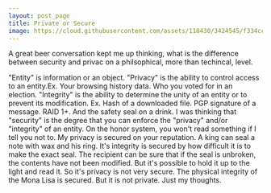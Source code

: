 ```yaml
---
layout: post_page
title: Private or Secure
image: https://cloud.githubusercontent.com/assets/118430/3424545/f334ccf6-ffd4-11e3-95eb-a9462b5ad69e.jpg
---
```


A great beer conversation kept me up thinking, what is the difference between security and privac on a philsophical, more than techincal, level.

"Entity" is information or an object.
"Privacy" is the ability to control access to an entity.Ex. Your browsing history data. Who you voted for in an election.
"Integrity" is the ability to determine the unity of an entity or to prevent its modification. Ex. Hash of a downloaded file. PGP signature of a message. RAID 1+. And the safety seal on a drink.
I was thinking that "security" is the degree that you can enforce the "privacy" and/or "integrity" of an entity. 
On the honor system, you won't read something if I tell you not to. My privacy is secured on your reputation.
A king can seal a note with wax and his ring. It's integrity is secured by how difficult it is to make the exact seal. The recipient can be sure that if the seal is unbroken, the contents have not been modified. But it's possible to hold it up to the light and read it. So it's privacy is not very secure. 
The physical integrity of the Mona Lisa is secured. But it is not private. 
Just my thoughts.
